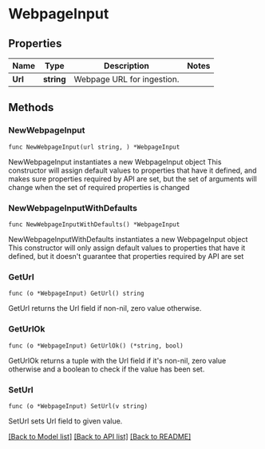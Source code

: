 # WebpageInput

## Properties

Name | Type | Description | Notes
------------ | ------------- | ------------- | -------------
**Url** | **string** | Webpage URL for ingestion. | 

## Methods

### NewWebpageInput

`func NewWebpageInput(url string, ) *WebpageInput`

NewWebpageInput instantiates a new WebpageInput object
This constructor will assign default values to properties that have it defined,
and makes sure properties required by API are set, but the set of arguments
will change when the set of required properties is changed

### NewWebpageInputWithDefaults

`func NewWebpageInputWithDefaults() *WebpageInput`

NewWebpageInputWithDefaults instantiates a new WebpageInput object
This constructor will only assign default values to properties that have it defined,
but it doesn't guarantee that properties required by API are set

### GetUrl

`func (o *WebpageInput) GetUrl() string`

GetUrl returns the Url field if non-nil, zero value otherwise.

### GetUrlOk

`func (o *WebpageInput) GetUrlOk() (*string, bool)`

GetUrlOk returns a tuple with the Url field if it's non-nil, zero value otherwise
and a boolean to check if the value has been set.

### SetUrl

`func (o *WebpageInput) SetUrl(v string)`

SetUrl sets Url field to given value.



[[Back to Model list]](../README.md#documentation-for-models) [[Back to API list]](../README.md#documentation-for-api-endpoints) [[Back to README]](../README.md)


